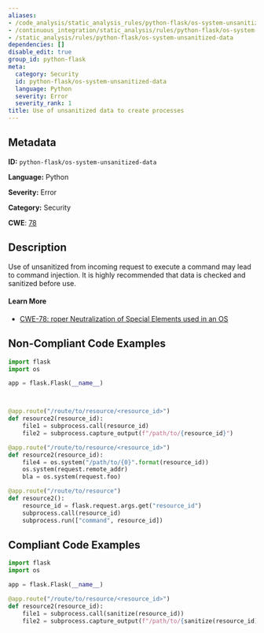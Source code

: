 ```yaml
---
aliases:
- /code_analysis/static_analysis_rules/python-flask/os-system-unsanitized-data
- /continuous_integration/static_analysis/rules/python-flask/os-system-unsanitized-data
- /static_analysis/rules/python-flask/os-system-unsanitized-data
dependencies: []
disable_edit: true
group_id: python-flask
meta:
  category: Security
  id: python-flask/os-system-unsanitized-data
  language: Python
  severity: Error
  severity_rank: 1
title: Use of unsanitized data to create processes
---
```

<!--  SOURCED FROM https://github.com/DataDog/datadog-static-analyzer-rule-docs -->


## Metadata
**ID:** `python-flask/os-system-unsanitized-data`

**Language:** Python

**Severity:** Error

**Category:** Security

**CWE**: [78](https://cwe.mitre.org/data/definitions/78.html)

## Description
Use of unsanitized from incoming request to execute a command may lead to command injection. It is highly recommended that data is checked and sanitized before use.

#### Learn More

 - [CWE-78: roper Neutralization of Special Elements used in an OS](https://cwe.mitre.org/data/definitions/78.html)

## Non-Compliant Code Examples
```python
import flask
import os

app = flask.Flask(__name__)



@app.route("/route/to/resource/<resource_id>")
def resource2(resource_id):
    file1 = subprocess.call(resource_id)
    file2 = subprocess.capture_output(f"/path/to/{resource_id}")

@app.route("/route/to/resource/<resource_id>")
def resource2(resource_id):
    file4 = os.system("/path/to/{0}".format(resource_id))
    os.system(request.remote_addr)
    bla = os.system(request.foo)

@app.route("/route/to/resource")
def resource2():
    resource_id = flask.request.args.get("resource_id")
    subprocess.call(resource_id)
    subprocess.run(["command", resource_id])
```

## Compliant Code Examples
```python
import flask
import os

app = flask.Flask(__name__)

@app.route("/route/to/resource/<resource_id>")
def resource2(resource_id):
    file1 = subprocess.call(sanitize(resource_id))
    file2 = subprocess.capture_output(f"/path/to/{sanitize(resource_id)}")
```
